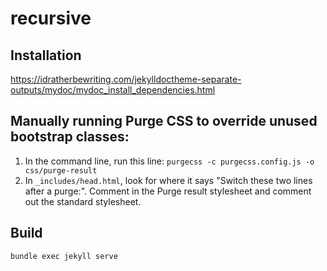 # recursive

## Installation

https://idratherbewriting.com/jekylldoctheme-separate-outputs/mydoc/mydoc_install_dependencies.html

## Manually running Purge CSS to override unused bootstrap classes:

1. In the command line, run this line: `purgecss -c purgecss.config.js -o css/purge-result`
2. In `_includes/head.html`, look for where it says "Switch these two lines after a purge:". Comment in the Purge result stylesheet and comment out the standard stylesheet. 

## Build

```
bundle exec jekyll serve
```
